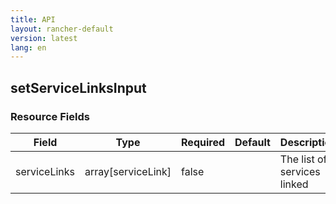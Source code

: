 ```yaml
---
title: API
layout: rancher-default
version: latest
lang: en
---
```


## setServiceLinksInput





### Resource Fields

Field | Type | Required | Default | Description
---|---|---|---|---
serviceLinks | array[serviceLink] | false |  | The list of services linked

